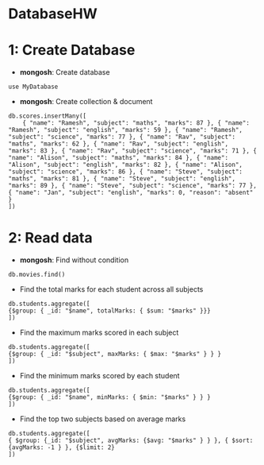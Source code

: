 # DatabaseHW
# 1: Create Database
- **mongosh**: Create database
```
use MyDatabase
```
- **mongosh**: Create collection & document
```
db.scores.insertMany([
    { "name": "Ramesh", "subject": "maths", "marks": 87 }, { "name": "Ramesh", "subject": "english", "marks": 59 }, { "name": "Ramesh", "subject": "science", "marks": 77 }, { "name": "Rav", "subject": "maths", "marks": 62 }, { "name": "Rav", "subject": "english", "marks": 83 }, { "name": "Rav", "subject": "science", "marks": 71 }, { "name": "Alison", "subject": "maths", "marks": 84 }, { "name": "Alison", "subject": "english", "marks": 82 }, { "name": "Alison", "subject": "science", "marks": 86 }, { "name": "Steve", "subject": "maths", "marks": 81 }, { "name": "Steve", "subject": "english", "marks": 89 }, { "name": "Steve", "subject": "science", "marks": 77 }, { "name": "Jan", "subject": "english", "marks": 0, "reason": "absent" }
])
```
# 2: Read data
- **mongosh**: Find without condition
```
db.movies.find()
```
- Find the total marks for each student across all subjects
```
db.students.aggregate([
{$group: { _id: "$name", totalMarks: { $sum: "$marks" }}}
])
```

- Find the maximum marks scored in each subject
```
db.students.aggregate([
{$group: { _id: "$subject", maxMarks: { $max: "$marks" } } }
])
```

- Find the minimum marks scored by each student
```
db.students.aggregate([
{$group: { _id: "$name", minMarks: { $min: "$marks" } } }
])
```

- Find the top two subjects based on average marks
```
db.students.aggregate([
{ $group: {_id: "$subject", avgMarks: {$avg: "$marks" } } }, { $sort: {avgMarks: -1 } }, {$limit: 2}
])
```
